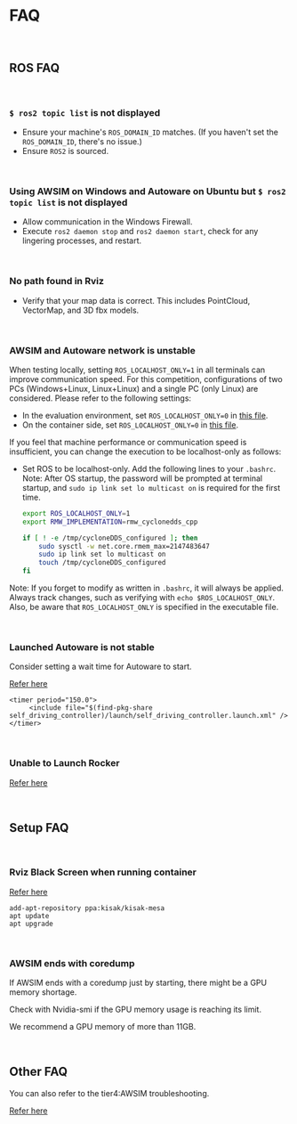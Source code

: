 # FAQ

<br>

## ROS FAQ

<br>

### `$ ros2 topic list` is not displayed
- Ensure your machine's `ROS_DOMAIN_ID` matches. (If you haven't set the `ROS_DOMAIN_ID`, there's no issue.)
- Ensure `ROS2` is sourced.

<br>

### Using AWSIM on Windows and Autoware on Ubuntu but `$ ros2 topic list` is not displayed
- Allow communication in the Windows Firewall.
- Execute `ros2 daemon stop` and `ros2 daemon start`, check for any lingering processes, and restart.

<br>

### No path found in Rviz
- Verify that your map data is correct. This includes PointCloud, VectorMap, and 3D fbx models.

<br>

### AWSIM and Autoware network is unstable
When testing locally, setting `ROS_LOCALHOST_ONLY=1` in all terminals can improve communication speed. For this competition, configurations of two PCs (Windows+Linux, Linux+Linux) and a single PC (only Linux) are considered. Please refer to the following settings:
- In the evaluation environment, set `ROS_LOCALHOST_ONLY=0` in [this file](https://github.com/AutomotiveAIChallenge/aichallenge2023-sim/blob/main/docker/evaluation/main.bash).
- On the container side, set `ROS_LOCALHOST_ONLY=0` in [this file](https://github.com/AutomotiveAIChallenge/aichallenge2023-sim/blob/main/docker/Dockerfile).

If you feel that machine performance or communication speed is insufficient, you can change the execution to be localhost-only as follows:
- Set ROS to be localhost-only. Add the following lines to your `.bashrc`. Note: After OS startup, the password will be prompted at terminal startup, and `sudo ip link set lo multicast on` is required for the first time.
  ```bash
  export ROS_LOCALHOST_ONLY=1
  export RMW_IMPLEMENTATION=rmw_cyclonedds_cpp

  if [ ! -e /tmp/cycloneDDS_configured ]; then
      sudo sysctl -w net.core.rmem_max=2147483647
      sudo ip link set lo multicast on
      touch /tmp/cycloneDDS_configured
  fi
  ```
Note: If you forget to modify as written in `.bashrc`, it will always be applied. Always track changes, such as verifying with `echo $ROS_LOCALHOST_ONLY`. Also, be aware that `ROS_LOCALHOST_ONLY` is specified in the executable file.

<br>

### Launched Autoware is not stable

Consider setting a wait time for Autoware to start.

[Refer here](https://github.com/AutomotiveAIChallenge/aichallenge2023-sim/issues/31)

```
<timer period="150.0">
     <include file="$(find-pkg-share self_driving_controller)/launch/self_driving_controller.launch.xml" />
</timer>
```

<br>

### Unable to Launch Rocker

[Refer here](https://github.com/AutomotiveAIChallenge/aichallenge2023-sim/issues/21#issuecomment-1637851299)

<br>

## Setup FAQ

<br>

### Rviz Black Screen when running container

[Refer here](https://github.com/ros2/rviz/issues/948)

```
add-apt-repository ppa:kisak/kisak-mesa
apt update
apt upgrade
```

<br>

### AWSIM ends with coredump

If AWSIM ends with a coredump just by starting, there might be a GPU memory shortage.

Check with Nvidia-smi if the GPU memory usage is reaching its limit.

We recommend a GPU memory of more than 11GB.

<br>

## Other FAQ

You can also refer to the tier4:AWSIM troubleshooting.

[Refer here](https://github.com/tier4/AWSIM/blob/main/docs/DeveloperGuide/TroubleShooting/index.md)